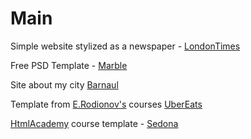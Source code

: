 # Main
Simple website stylized as a newspaper - [LondonTimes](https://kadonomaro.github.io/LondonTimes/)

Free PSD Template - [Marble](https://kadonomaro.github.io/marble/)

Site about my city [Barnaul](https://kadonomaro.github.io/Barnaul-site/)

Template from [E.Rodionov's](https://erodionov.ru/) courses [UberEats](https://kadonomaro.github.io/uberats-demo-frontend/)

[HtmlAcademy](https://htmlacademy.ru/) course template - [Sedona](https://kadonomaro.github.io/Sedona/)
